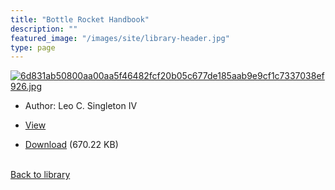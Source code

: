 ```yaml
---
title: "Bottle Rocket Handbook"
description: ""
featured_image: "/images/site/library-header.jpg"
type: page
---
```


<a href="https://drive.google.com/file/d/1RCdBIY5QorIH-9-Tv7YDy3scKVBB1RXg/view" target="_blank">![6d831ab50800aa00aa5f46482fcf20b05c677de185aab9e9cf1c7337038ef926.jpg](/images/library/6d831ab50800aa00aa5f46482fcf20b05c677de185aab9e9cf1c7337038ef926.jpg)</a>
* Author: Leo C. Singleton IV
* <a href="https://drive.google.com/file/d/1RCdBIY5QorIH-9-Tv7YDy3scKVBB1RXg/view" target="_blank">View</a>

* [Download](https://drive.google.com/uc?export=download&id=1RCdBIY5QorIH-9-Tv7YDy3scKVBB1RXg) (670.22 KB)

<br />[Back to library](/library/)
